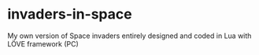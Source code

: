 # invaders-in-space
My own version of Space invaders entirely designed and coded in Lua with LÖVE framework (PC)
